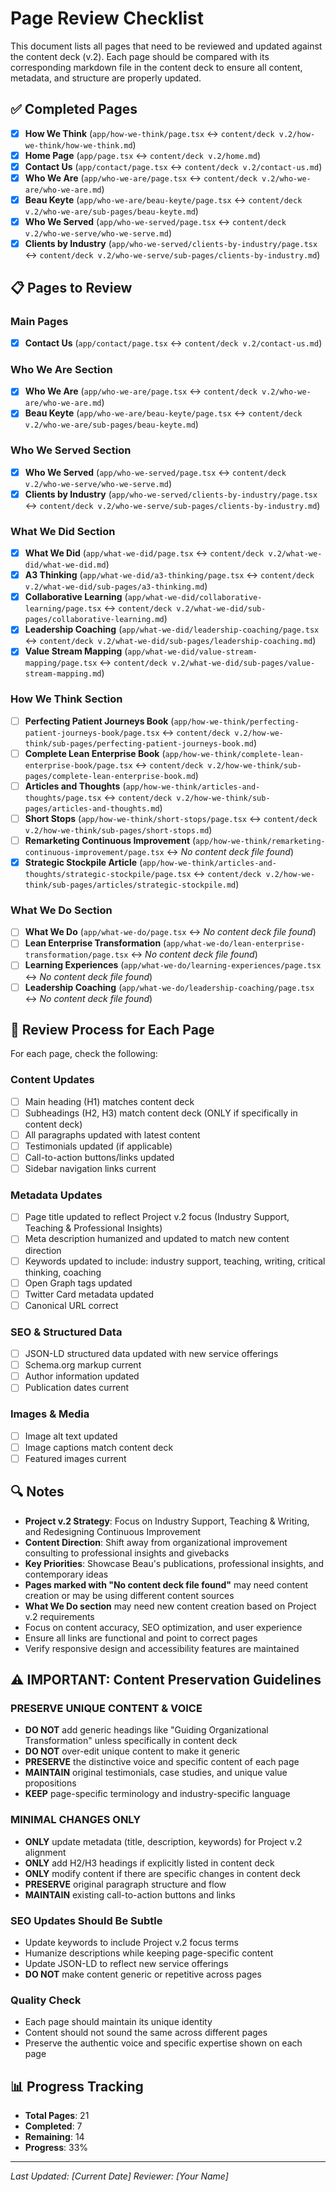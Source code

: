# Page Review Checklist

This document lists all pages that need to be reviewed and updated against the content deck (v.2). Each page should be compared with its corresponding markdown file in the content deck to ensure all content, metadata, and structure are properly updated.

## ✅ Completed Pages

- [x] **How We Think** (`app/how-we-think/page.tsx` ↔ `content/deck v.2/how-we-think/how-we-think.md`)
- [x] **Home Page** (`app/page.tsx` ↔ `content/deck v.2/home.md`)
- [x] **Contact Us** (`app/contact/page.tsx` ↔ `content/deck v.2/contact-us.md`)
- [x] **Who We Are** (`app/who-we-are/page.tsx` ↔ `content/deck v.2/who-we-are/who-we-are.md`)
- [x] **Beau Keyte** (`app/who-we-are/beau-keyte/page.tsx` ↔ `content/deck v.2/who-we-are/sub-pages/beau-keyte.md`)
- [x] **Who We Served** (`app/who-we-served/page.tsx` ↔ `content/deck v.2/who-we-serve/who-we-serve.md`)
- [x] **Clients by Industry** (`app/who-we-served/clients-by-industry/page.tsx` ↔ `content/deck v.2/who-we-serve/sub-pages/clients-by-industry.md`)

## 📋 Pages to Review

### Main Pages

- [x] **Contact Us** (`app/contact/page.tsx` ↔ `content/deck v.2/contact-us.md`)

### Who We Are Section

- [x] **Who We Are** (`app/who-we-are/page.tsx` ↔ `content/deck v.2/who-we-are/who-we-are.md`)
- [x] **Beau Keyte** (`app/who-we-are/beau-keyte/page.tsx` ↔ `content/deck v.2/who-we-are/sub-pages/beau-keyte.md`)

### Who We Served Section

- [x] **Who We Served** (`app/who-we-served/page.tsx` ↔ `content/deck v.2/who-we-serve/who-we-serve.md`)
- [x] **Clients by Industry** (`app/who-we-served/clients-by-industry/page.tsx` ↔ `content/deck v.2/who-we-serve/sub-pages/clients-by-industry.md`)

### What We Did Section

- [x] **What We Did** (`app/what-we-did/page.tsx` ↔ `content/deck v.2/what-we-did/what-we-did.md`)
- [x] **A3 Thinking** (`app/what-we-did/a3-thinking/page.tsx` ↔ `content/deck v.2/what-we-did/sub-pages/a3-thinking.md`)
- [x] **Collaborative Learning** (`app/what-we-did/collaborative-learning/page.tsx` ↔ `content/deck v.2/what-we-did/sub-pages/collaborative-learning.md`)
- [x] **Leadership Coaching** (`app/what-we-did/leadership-coaching/page.tsx` ↔ `content/deck v.2/what-we-did/sub-pages/leadership-coaching.md`)
- [x] **Value Stream Mapping** (`app/what-we-did/value-stream-mapping/page.tsx` ↔ `content/deck v.2/what-we-did/sub-pages/value-stream-mapping.md`)

### How We Think Section

- [ ] **Perfecting Patient Journeys Book** (`app/how-we-think/perfecting-patient-journeys-book/page.tsx` ↔ `content/deck v.2/how-we-think/sub-pages/perfecting-patient-journeys-book.md`)
- [ ] **Complete Lean Enterprise Book** (`app/how-we-think/complete-lean-enterprise-book/page.tsx` ↔ `content/deck v.2/how-we-think/sub-pages/complete-lean-enterprise-book.md`)
- [ ] **Articles and Thoughts** (`app/how-we-think/articles-and-thoughts/page.tsx` ↔ `content/deck v.2/how-we-think/sub-pages/articles-and-thoughts.md`)
- [ ] **Short Stops** (`app/how-we-think/short-stops/page.tsx` ↔ `content/deck v.2/how-we-think/sub-pages/short-stops.md`)
- [ ] **Remarketing Continuous Improvement** (`app/how-we-think/remarketing-continuous-improvement/page.tsx` ↔ _No content deck file found_)
- [x] **Strategic Stockpile Article** (`app/how-we-think/articles-and-thoughts/strategic-stockpile/page.tsx` ↔ `content/deck v.2/how-we-think/sub-pages/articles/strategic-stockpile.md`)

### What We Do Section

- [ ] **What We Do** (`app/what-we-do/page.tsx` ↔ _No content deck file found_)
- [ ] **Lean Enterprise Transformation** (`app/what-we-do/lean-enterprise-transformation/page.tsx` ↔ _No content deck file found_)
- [ ] **Learning Experiences** (`app/what-we-do/learning-experiences/page.tsx` ↔ _No content deck file found_)
- [ ] **Leadership Coaching** (`app/what-we-do/leadership-coaching/page.tsx` ↔ _No content deck file found_)

## 📝 Review Process for Each Page

For each page, check the following:

### Content Updates

- [ ] Main heading (H1) matches content deck
- [ ] Subheadings (H2, H3) match content deck (ONLY if specifically in content deck)
- [ ] All paragraphs updated with latest content
- [ ] Testimonials updated (if applicable)
- [ ] Call-to-action buttons/links updated
- [ ] Sidebar navigation links current

### Metadata Updates

- [ ] Page title updated to reflect Project v.2 focus (Industry Support, Teaching & Professional Insights)
- [ ] Meta description humanized and updated to match new content direction
- [ ] Keywords updated to include: industry support, teaching, writing, critical thinking, coaching
- [ ] Open Graph tags updated
- [ ] Twitter Card metadata updated
- [ ] Canonical URL correct

### SEO & Structured Data

- [ ] JSON-LD structured data updated with new service offerings
- [ ] Schema.org markup current
- [ ] Author information updated
- [ ] Publication dates current

### Images & Media

- [ ] Image alt text updated
- [ ] Image captions match content deck
- [ ] Featured images current

## 🔍 Notes

- **Project v.2 Strategy**: Focus on Industry Support, Teaching & Writing, and Redesigning Continuous Improvement
- **Content Direction**: Shift away from organizational improvement consulting to professional insights and givebacks
- **Key Priorities**: Showcase Beau's publications, professional insights, and contemporary ideas
- **Pages marked with "No content deck file found"** may need content creation or may be using different content sources
- **What We Do section** may need new content creation based on Project v.2 requirements
- Focus on content accuracy, SEO optimization, and user experience
- Ensure all links are functional and point to correct pages
- Verify responsive design and accessibility features are maintained

## ⚠️ IMPORTANT: Content Preservation Guidelines

### **PRESERVE UNIQUE CONTENT & VOICE**

- **DO NOT** add generic headings like "Guiding Organizational Transformation" unless specifically in content deck
- **DO NOT** over-edit unique content to make it generic
- **PRESERVE** the distinctive voice and specific content of each page
- **MAINTAIN** original testimonials, case studies, and unique value propositions
- **KEEP** page-specific terminology and industry-specific language

### **MINIMAL CHANGES ONLY**

- **ONLY** update metadata (title, description, keywords) for Project v.2 alignment
- **ONLY** add H2/H3 headings if explicitly listed in content deck
- **ONLY** modify content if there are specific changes in content deck
- **PRESERVE** original paragraph structure and flow
- **MAINTAIN** existing call-to-action buttons and links

### **SEO Updates Should Be Subtle**

- Update keywords to include Project v.2 focus terms
- Humanize descriptions while keeping page-specific content
- Update JSON-LD to reflect new service offerings
- **DO NOT** make content generic or repetitive across pages

### **Quality Check**

- Each page should maintain its unique identity
- Content should not sound the same across different pages
- Preserve the authentic voice and specific expertise shown on each page

## 📊 Progress Tracking

- **Total Pages**: 21
- **Completed**: 7
- **Remaining**: 14
- **Progress**: 33%

---

_Last Updated: [Current Date]_
_Reviewer: [Your Name]_
